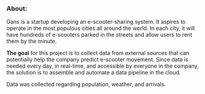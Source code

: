 ### About:
Gans is a startup developing an e-scooter-sharing system. It aspires to operate in the most populous cities all around the world. In each city, it will have hundreds of e-scooters parked in the streets and allow users to rent them by the minute. 

**The goal** for this project is to collect data from external sources that can potentially help the company predict e-scooter movement. Since data is needed every day, in real-time, and accessible by everyone in the company, the solution is to assemble and automate a data pipeline in the cloud.

Data was collected regarding population, weather, and arrivals.
